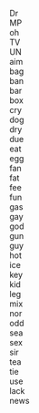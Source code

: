 Dr  </br>MP  </br>oh  </br>TV  </br>UN  </br>aim  </br>bag  </br>ban  </br>bar  </br>box  </br>cry  </br>dog  </br>dry  </br>due  </br>eat  </br>egg  </br>fan  </br>fat  </br>fee  </br>fun  </br>gas  </br>gay  </br>god  </br>gun  </br>guy  </br>hot  </br>ice  </br>key  </br>kid  </br>leg  </br>mix  </br>nor  </br>odd  </br>sea  </br>sex  </br>sir  </br>tea  </br>tie  </br>use  </br>lack  </br>news  </br>